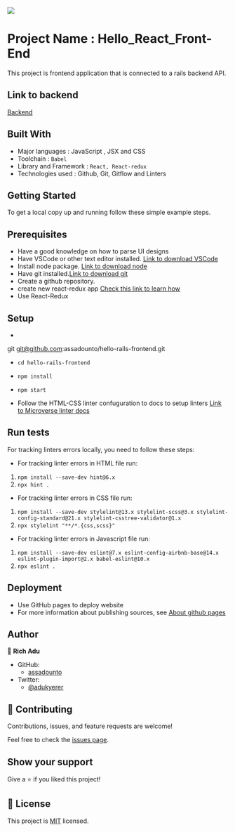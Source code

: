![](https://img.shields.io/badge/Microverse-blueviolet)

# Project Name :  Hello_React_Front-End

This project is frontend application that is connected to a rails backend API.

## Link to backend
[Backend](https://github.com/assadounto/hello-rails-back-end)

## Built With

- Major languages : JavaScript , JSX and CSS
- Toolchain : `Babel`
- Library and Framework : `React, React-redux`
- Technologies used : Github, Git, Gitflow and Linters

## Getting Started
To get a local copy up and running follow these simple example steps.

## Prerequisites
- Have a good knowledge on how to parse UI designs
- Have VSCode or other text editor installed. [Link to download VSCode](https://code.visualstudio.com/download)
- Install node package. [Link to download node](https://nodejs.org/en/download/)
- Have git installed.[Link to download git](https://git-scm.com/downloads)
- Create a github repository.
- create new react-redux app [Check this link to learn how](https://reactjs.org/docs/create-a-new-react-app.html)
- Use React-Redux

## Setup
- ```Java
git git@github.com:assadounto/hello-rails-frontend.git 

-  ````cd hello-rails-frontend````
-  ````npm install ````
-  ````npm start ````

- Follow the HTML-CSS linter confuguration to docs to setup linters [Link to Microverse linter docs](https://github.com/microverseinc/linters-config)


## Run tests

For tracking linters errors locally, you need to follow these steps:
- For tracking linter errors in HTML file run:

1. ````npm install --save-dev hint@6.x````
2. ````npx hint .````

- For tracking linter errors in CSS file run:

1. ````npm install --save-dev stylelint@13.x stylelint-scss@3.x stylelint-config-standard@21.x stylelint-csstree-validator@1.x````
2. ````npx stylelint "**/*.{css,scss}"````

- For tracking linter errors in Javascript file run:

1. ````npm install --save-dev eslint@7.x eslint-config-airbnb-base@14.x eslint-plugin-import@2.x babel-eslint@10.x````
2. ````npx eslint .````

## Deployment

- Use GitHub pages to deploy website
- For more information about publishing sources, see [About github pages](https://pages.github.com/)

## Author

👤 **Rich Adu**

- GitHub: 
    - [assadounto](https://www.github.com/assadounto)
- Twitter:
    - [@adukyerer](https://www.twitter.com/adukyerer)
## 🤝 Contributing

Contributions, issues, and feature requests are welcome!

Feel free to check the [issues page](../../issues/).

## Show your support

Give a ⭐️ if you liked this project!

## 📝 License

This project is [MIT](./MIT.md) licensed.
